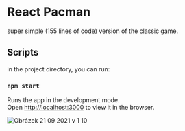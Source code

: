 # React Pacman
super simple (155 lines of code) version of the classic game. 

## Scripts

in the project directory, you can run:

### `npm start`

Runs the app in the development mode.\
Open [http://localhost:3000](http://localhost:3000) to view it in the browser.

![Obrázek 21 09 2021 v 1 10](https://user-images.githubusercontent.com/90913755/134088353-8d3160f4-874b-4a01-9a83-57b4c71628a1.jpg)
